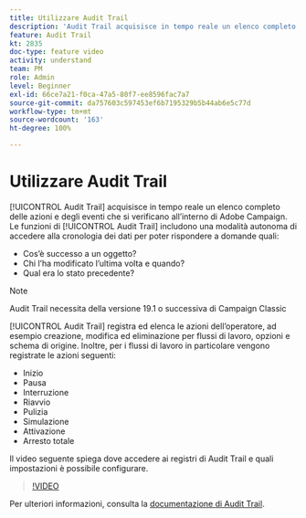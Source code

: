 ```yaml
---
title: Utilizzare Audit Trail
description: 'Audit Trail acquisisce in tempo reale un elenco completo delle azioni e degli eventi che si verificano all’interno di Adobe Campaign. '
feature: Audit Trail
kt: 2835
doc-type: feature video
activity: understand
team: PM
role: Admin
level: Beginner
exl-id: 66ce7a21-f0ca-47a5-80f7-ee8596fac7a7
source-git-commit: da757603c597453ef6b7195329b5b44ab6e5c77d
workflow-type: tm+mt
source-wordcount: '163'
ht-degree: 100%

---
```


# Utilizzare Audit Trail

[!UICONTROL Audit Trail] acquisisce in tempo reale un elenco completo delle azioni e degli eventi che si verificano all’interno di Adobe Campaign. Le funzioni di [!UICONTROL Audit Trail] includono una modalità autonoma di accedere alla cronologia dei dati per poter rispondere a domande quali:

* Cos’è successo a un oggetto?
* Chi l’ha modificato l’ultima volta e quando?
* Qual era lo stato precedente?

>[!NOTE]
>
>Audit Trail necessita della versione 19.1 o successiva di Campaign Classic

[!UICONTROL Audit Trail] registra ed elenca le azioni dell’operatore, ad esempio creazione, modifica ed eliminazione per flussi di lavoro, opzioni e schema di origine. Inoltre, per i flussi di lavoro in particolare vengono registrate le azioni seguenti:

* Inizio
* Pausa
* Interruzione
* Riavvio
* Pulizia
* Simulazione
* Attivazione
* Arresto totale

Il video seguente spiega dove accedere ai registri di Audit Trail e quali impostazioni è possibile configurare.

>[!VIDEO](https://video.tv.adobe.com/v/27425?quality=12)

Per ulteriori informazioni, consulta la [documentazione di Audit Trail](https://docs.adobe.com/content/help/it-IT/campaign-classic/using/monitoring-campaign-classic/production-procedures/audit-trail.html).

